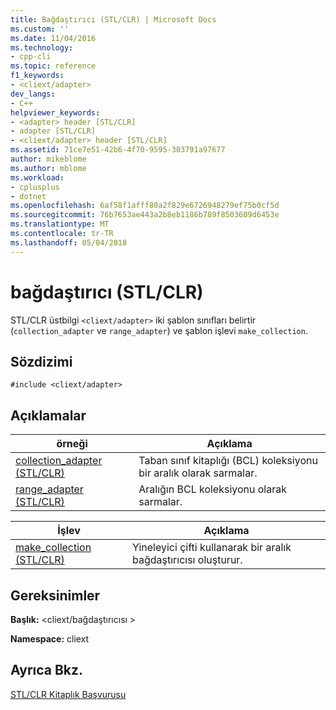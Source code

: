 ```yaml
---
title: Bağdaştırıcı (STL/CLR) | Microsoft Docs
ms.custom: ''
ms.date: 11/04/2016
ms.technology:
- cpp-cli
ms.topic: reference
f1_keywords:
- <cliext/adapter>
dev_langs:
- C++
helpviewer_keywords:
- <adapter> header [STL/CLR]
- adapter [STL/CLR]
- <cliext/adapter> header [STL/CLR]
ms.assetid: 71ce7e51-42b6-4f70-9595-303791a97677
author: mikeblome
ms.author: mblome
ms.workload:
- cplusplus
- dotnet
ms.openlocfilehash: 6af58f1afff80a2f829e6726948279ef75b0cf5d
ms.sourcegitcommit: 76b7653ae443a2b8eb1186b789f8503609d6453e
ms.translationtype: MT
ms.contentlocale: tr-TR
ms.lasthandoff: 05/04/2018
---
```

# <a name="adapter-stlclr"></a>bağdaştırıcı (STL/CLR)
STL/CLR üstbilgi `<cliext/adapter>` iki şablon sınıfları belirtir (`collection_adapter` ve `range_adapter`) ve şablon işlevi `make_collection`.  
  
## <a name="syntax"></a>Sözdizimi  
  
```  
#include <cliext/adapter>  
```  
  
## <a name="remarks"></a>Açıklamalar  
  
|örneği|Açıklama|  
|-----------|-----------------|  
|[collection_adapter (STL/CLR)](../dotnet/collection-adapter-stl-clr.md)|Taban sınıf kitaplığı (BCL) koleksiyonu bir aralık olarak sarmalar.|  
|[range_adapter (STL/CLR)](../dotnet/range-adapter-stl-clr.md)|Aralığın BCL koleksiyonu olarak sarmalar.|  
  
|İşlev|Açıklama|  
|--------------|-----------------|  
|[make_collection (STL/CLR)](../dotnet/make-collection-stl-clr.md)|Yineleyici çifti kullanarak bir aralık bağdaştırıcısı oluşturur.|  
  
## <a name="requirements"></a>Gereksinimler  
 **Başlık:** \<cliext/bağdaştırıcısı >  
  
 **Namespace:** cliext  
  
## <a name="see-also"></a>Ayrıca Bkz.  
 [STL/CLR Kitaplık Başvurusu](../dotnet/stl-clr-library-reference.md)